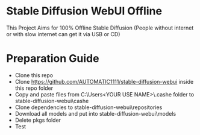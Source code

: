 # Stable Diffusion WebUI Offline
This Project Aims for 100% Offline Stable Diffusion (People without internet or with slow internet can get it via USB or CD)

# Preparation Guide
- Clone this repo
- Clone https://github.com/AUTOMATIC1111/stable-diffusion-webui inside this repo folder
- Copy and paste files from C:\Users\<YOUR USE NAME>\\.cashe folder to stable-diffusion-webui\cashe
- Clone dependencies to stable-diffusion-webui\repositories
- Download all models and put into stable-diffusion-webui\models
- Delete pkgs folder
- Test
